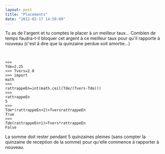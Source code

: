 ```yaml
---
layout: post
title: "Placements"
date: "2012-02-17 14:50:00"
---
```

Tu as de l'argent et tu comptes le placer à un meilleur taux... Combien de temps faudra-t-il bloquer cet argent à ce meilleur taux pour qu'il rapporte à nouveau (c'est à dire que la quinzaine perdue soit amortie...)<br /><br /><pre><code><br />>>> Tde=2.25<br />>>> Tvers=2.8<br />>>> import math<br />>>> rattrappeEn=int(math.ceil(Tde/(Tvers-Tde)))<br />>>> rattrappeEn<br />5<br />>>> Tde*(rattrappeEn+2)>Tvers*rattrappeEn<br />True<br />>>> Tde*(rattrappeEn+1)>Tvers*rattrappeEn<br />False<br /></code></pre>La somme doit rester pendant 5 quinzaines pleines (sans compter la quinzaine de reception de la somme) pour qu'elle commence à rapporter à nouveau.
